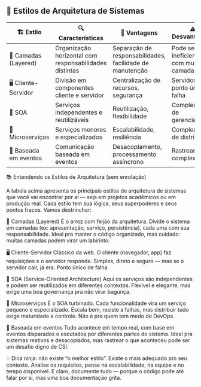 ## 🧩 Estilos de Arquitetura de Sistemas

| 🏗️ Estilo             | 🔍 Características                                           | 🌟 Vantagens                                              | ⚠️ Desvantagens                             |
|------------------------|--------------------------------------------------------------|------------------------------------------------------------|----------------------------------------------|
| 🧱 Camadas (Layered)   | Organização horizontal com responsabilidades distintas       | Separação de responsabilidades, facilidade de manutenção   | Pode ser ineficiente com muitas camadas      |
| 🖥️ Cliente-Servidor    | Divisão em componentes cliente e servidor                    | Centralização de recursos, segurança                       | Servidor como ponto único de falha           |
| 🔗 SOA                 | Serviços independentes e reutilizáveis                       | Reutilização, flexibilidade                                | Complexidade de gerenciamento                |
| 🧩 Microserviços       | Serviços menores e especializados                            | Escalabilidade, resiliência                                | Complexidade de distribuição                 |
| 📡 Baseada em eventos  | Comunicação baseada em eventos                               | Desacoplamento, processamento assíncrono                   | Rastreamento complexo                        |


📚 Entendendo os Estilos de Arquitetura (sem enrolação)

A tabela acima apresenta os principais estilos de arquitetura de sistemas que você vai encontrar por aí — seja em projetos acadêmicos ou em produção real. Cada estilo tem sua lógica, seus superpoderes e seus pontos fracos. Vamos destrinchar:

🧱 Camadas (Layered) É o arroz com feijão da arquitetura. Divide o sistema em camadas (ex: apresentação, serviço, persistência), cada uma com sua responsabilidade. Ideal pra manter o código organizado, mas cuidado: muitas camadas podem virar um labirinto.

🖥️ Cliente-Servidor Clássico da web. O cliente (navegador, app) faz requisições e o servidor responde. Simples, direto e seguro — mas se o servidor cair, já era. Ponto único de falha.

🔗 SOA (Service-Oriented Architecture) Aqui os serviços são independentes e podem ser reutilizados em diferentes contextos. Flexível e elegante, mas exige uma boa governança pra não virar bagunça.

🧩 Microserviços É o SOA turbinado. Cada funcionalidade vira um serviço pequeno e especializado. Escala bem, resiste a falhas, mas distribuir tudo exige maturidade e controle. Não é pra quem tem medo de DevOps.

📡 Baseada em eventos Tudo acontece em tempo real, com base em eventos disparados e escutados por diferentes partes do sistema. Ideal pra sistemas reativos e desacoplados, mas rastrear o que aconteceu pode ser um desafio digno de CSI.

💡 Dica ninja: não existe “o melhor estilo”. Existe o mais adequado pro seu contexto. Analise os requisitos, pense na escalabilidade, na equipe e no tempo disponível. E claro, documente tudo — porque o código pode até falar por si, mas uma boa documentação grita.
